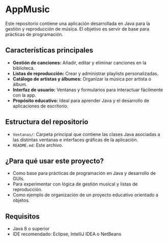 # AppMusic

Este repositorio contiene una aplicación desarrollada en Java para la gestión y reproducción de música. El objetivo es servir de base para prácticas de programación.

## Características principales

- **Gestión de canciones:** Añadir, editar y eliminar canciones en la biblioteca.
- **Listas de reproducción:** Crear y administrar playlists personalizadas.
- **Catálogo de artistas y álbumes:** Organizar la música por artista o álbum.
- **Interfaz de usuario:** Ventanas y formularios para interactuar fácilmente con la app.
- **Propósito educativo:** Ideal para aprender Java y el desarrollo de aplicaciones de escritorio.

## Estructura del repositorio

- `Ventanas/`: Carpeta principal que contiene las clases Java asociadas a las distintas ventanas e interfaces gráficas de la aplicación.
- `README.md`: Este archivo.

## ¿Para qué usar este proyecto?

- Como base para prácticas de programación en Java y desarrollo de GUIs.
- Para experimentar con lógica de gestión musical y listas de reproducción.
- Como ejemplo de organización de un proyecto educativo orientado a objetos.

## Requisitos

- Java 8 o superior
- IDE recomendado: Eclipse, IntelliJ IDEA o NetBeans
